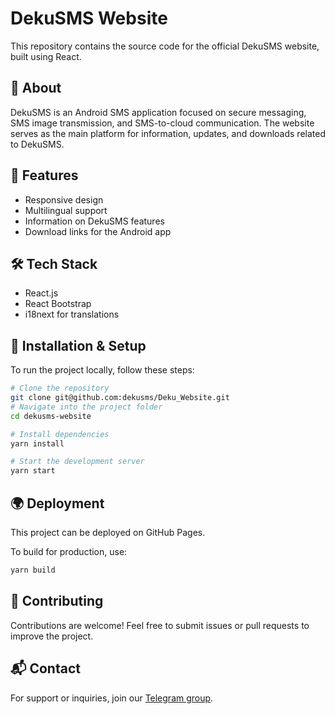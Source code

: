 # DekuSMS Website

This repository contains the source code for the official DekuSMS website, built using React.

## 📌 About
DekuSMS is an Android SMS application focused on secure messaging, SMS image transmission, and SMS-to-cloud communication. The website serves as the main platform for information, updates, and downloads related to DekuSMS.

## 🚀 Features
- Responsive design
- Multilingual support
- Information on DekuSMS features
- Download links for the Android app

## 🛠 Tech Stack
- React.js
- React Bootstrap
- i18next for translations

## 🔧 Installation & Setup
To run the project locally, follow these steps:

```bash
# Clone the repository
git clone git@github.com:dekusms/Deku_Website.git
# Navigate into the project folder
cd dekusms-website

# Install dependencies
yarn install

# Start the development server
yarn start
```

## 🌍 Deployment
This project can be deployed on GitHub Pages.

To build for production, use:

```bash
yarn build
```

## 🤝 Contributing
Contributions are welcome! Feel free to submit issues or pull requests to improve the project.


## 📬 Contact
For support or inquiries, join our [Telegram group](https://t.me/deku_sms).